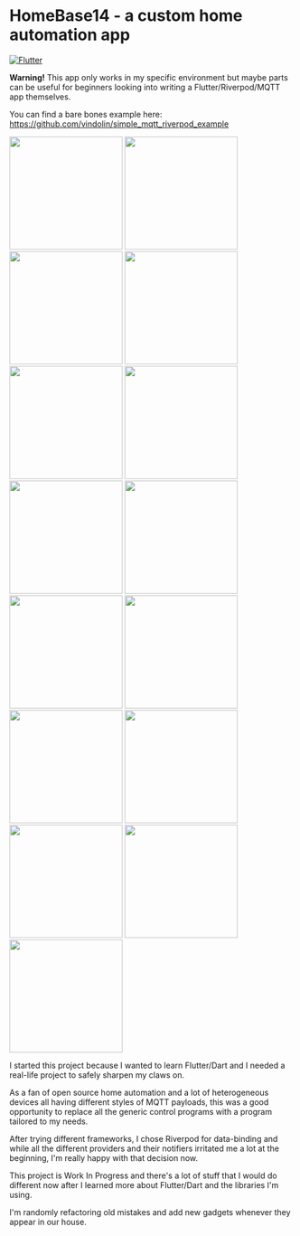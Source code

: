 # HomeBase14 - a custom home automation app

[![Flutter](https://github.com/vindolin/HomeBase14/actions/workflows/flutter.yaml/badge.svg)](https://github.com/vindolin/HomeBase14/actions/workflows/flutter.yaml)

**Warning!** This app only works in my specific environment but maybe parts can be useful for beginners looking into writing a Flutter/Riverpod/MQTT app themselves.

You can find a bare bones example here: https://github.com/vindolin/simple_mqtt_riverpod_example

<img src="https://github.com/vindolin/HomeBase14/blob/master/.github/screenshots/screenshot__2023-12-08-10-31-52-061.jpg" width="200"> <img src="https://github.com/vindolin/HomeBase14/blob/master/.github/screenshots/screenshot__2023-12-08-10-31-58-409.jpg" width="200"> <img src="https://github.com/vindolin/HomeBase14/blob/master/.github/screenshots/screenshot__2023-12-08-11-05-34-632.jpg" width="200"> <img src="https://github.com/vindolin/HomeBase14/blob/master/.github/screenshots/screenshot__2023-12-08-10-35-07-439.jpg" width="200"> <img src="https://github.com/vindolin/HomeBase14/blob/master/.github/screenshots/screenshot__2023-12-08-15-56-41-262.jpg" width="200"> <img src="https://github.com/vindolin/HomeBase14/blob/master/.github/screenshots/screenshot__2023-12-08-10-35-13-734.jpg" width="200"> <img src="https://github.com/vindolin/HomeBase14/blob/master/.github/screenshots/screenshot__2023-12-08-15-56-47-305.jpg" width="200"> <img src="https://github.com/vindolin/HomeBase14/blob/master/.github/screenshots/screenshot__2023-12-08-10-35-29-469.jpg" width="200"> <img src="https://github.com/vindolin/HomeBase14/blob/master/.github/screenshots/screenshot__2023-12-08-10-35-35-424.jpg" width="200"> <img src="https://github.com/vindolin/HomeBase14/blob/master/.github/screenshots/screenshot__2023-12-08-10-36-18-264.jpg" width="200"> <img src="https://github.com/vindolin/HomeBase14/blob/master/.github/screenshots/screenshot__2023-12-08-10-36-29-787.jpg" width="200"> <img src="https://github.com/vindolin/HomeBase14/blob/master/.github/screenshots/screenshot__2023-12-08-10-36-35-911.jpg" width="200"> <img src="https://github.com/vindolin/HomeBase14/blob/master/.github/screenshots/screenshot__2023-12-08-10-39-56-128.jpg" width="200"> <img src="https://github.com/vindolin/HomeBase14/blob/master/.github/screenshots/screenshot__2023-12-08-10-42-16-694.jpg" width="200"> <img src="https://github.com/vindolin/HomeBase14/blob/master/.github/screenshots/screenshot__2023-12-08-10-46-53-712.jpg" width="200">

I started this project because I wanted to learn Flutter/Dart and I needed a real-life project to safely sharpen my claws on.

As a fan of open source home automation and a lot of heterogeneous devices all having different styles of MQTT payloads, this was a good opportunity to replace all the generic control programs with a program tailored to my needs.

After trying different frameworks, I chose Riverpod for data-binding and while all the different providers and their notifiers irritated me a lot at the beginning, I'm really happy with that decision now.

This project is Work In Progress and there's a lot of stuff that I would do different now after I learned more about Flutter/Dart and the libraries I'm using.

I'm randomly refactoring old mistakes and add new gadgets whenever they appear in our house.

